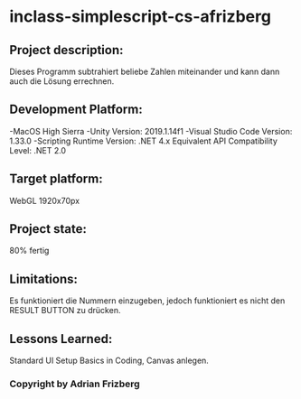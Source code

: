 # inclass-simplescript-cs-afrizberg



## Project description:
Dieses Programm subtrahiert beliebe Zahlen miteinander und kann dann auch die Lösung errechnen. 

## Development Platform:
-MacOS High Sierra 
-Unity Version: 2019.1.14f1 
-Visual Studio Code Version: 1.33.0 
-Scripting Runtime Version: .NET 4.x Equivalent API Compatibility Level: .NET 2.0

## Target platform:
WebGL 1920x70px

## Project state:
80% fertig

## Limitations:
Es funktioniert die Nummern einzugeben, jedoch funktioniert es nicht den RESULT BUTTON zu drücken.

## Lessons Learned:
Standard UI Setup Basics in Coding, Canvas anlegen.

### Copyright by Adrian Frizberg
